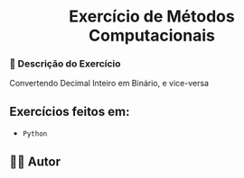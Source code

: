 <h1 align="center">Exercício de Métodos Computacionais</h1>

### 📝 Descrição do Exercício
Convertendo Decimal Inteiro em Binário, e vice-versa

## Exercícios feitos em:
- ``Python``

## 🧑‍💻 Autor
